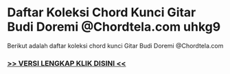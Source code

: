 
 # Daftar Koleksi Chord  Kunci Gitar Budi Doremi @Chordtela.com uhkg9


Berikut adalah daftar koleksi chord  kunci Gitar Budi Doremi @Chordtela.com

###  <a href="https://shortlighzx.web.app?sq=Daftar Koleksi Chord  Kunci Gitar Budi Doremi @Chordtela.com"> >> VERSI LENGKAP KLIK DISINI << </a>
